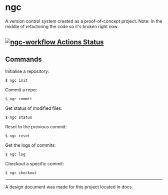 # ngc

A version control system created as a proof-of-concept project. 
Note: In the middle of refactoring the code so it's broken right now.

[![ngc-workflow Actions Status](https://github.com/drs-11/ngc/workflows/ngc-build/badge.svg)](https://github.com/drs-11/ngc/actions)
---

## Commands 

Initialise a repository:

```
$ ngc init
```

Commit a repo:

```
$ ngc commit
```

Get status of modified files:

```
$ ngc status
```

Reset to the previous commit:

```
$ ngc reset
```

Get the logs of commits:

```
$ ngc log
```

Checkout a specific commit:

```
$ ngc checkout
```

---

A design document was made for this project located in docs.
